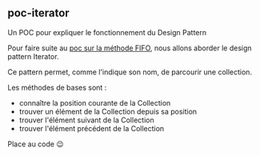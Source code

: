 poc-iterator
------------

Un POC pour expliquer le fonctionnement du Design Pattern

Pour faire suite au [poc sur la méthode FIFO](https://github.com/LaurentQ56/poc-fifo), nous allons aborder le design pattern Iterator.

Ce pattern permet, comme l'indique son nom, de parcourir une collection.

Les méthodes de bases sont :

- connaître la position courante de la Collection
- trouver un élément de la Collection depuis sa position
- trouver l'élément suivant de la Collection 
- trouver l'élément précédent de la Collection 

Place au code :wink: 
